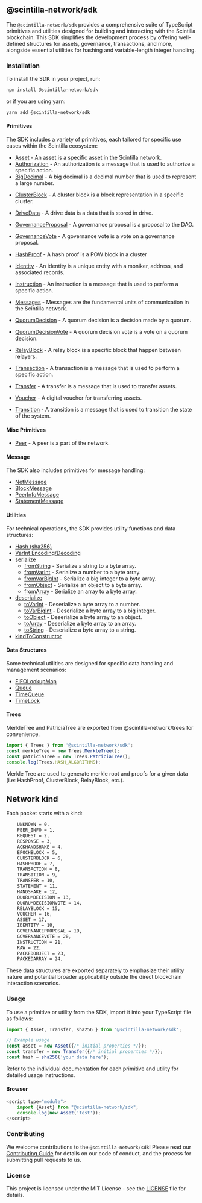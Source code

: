 ## @scintilla-network/sdk

The `@scintilla-network/sdk` provides a comprehensive suite of TypeScript primitives and utilities designed for building and interacting with the Scintilla blockchain. This SDK simplifies the development process by offering well-defined structures for assets, governance, transactions, and more, alongside essential utilities for hashing and variable-length integer handling.

### Installation

To install the SDK in your project, run:

```bash
npm install @scintilla-network/sdk
```

or if you are using yarn:

```bash
yarn add @scintilla-network/sdk
```

#### Primitives

The SDK includes a variety of primitives, each tailored for specific use cases within the Scintilla ecosystem:

- [Asset](./src/primitives/Asset/Asset.md) - An asset is a specific asset in the Scintilla network.
- [Authorization](./src/primitives/Authorization/Authorization.md) - An authorization is a message that is used to authorize a specific action.
- [BigDecimal](./src/primitives/BigDecimal/BigDecimal.md) - A big decimal is a decimal number that is used to represent a large number.

<!-- - [DAO](./src/primitives/dao/DAO.md) - A DAO is a decentralized autonomous organization. -->
- [ClusterBlock](./src/primitives/ClusterBlock/ClusterBlock.md) - A cluster block is a block representation in a specific cluster.
- [DriveData](./src/primitives/DriveData/DriveData.md) - A drive data is a data that is stored in drive.

- [GovernanceProposal](./src/primitives/GovernanceProposal/GovernanceProposal.md) - A governance proposal is a proposal to the DAO.
- [GovernanceVote](./src/primitives/GovernanceVote/GovernanceVote.md) - A governance vote is a vote on a governance proposal.

- [HashProof](./src/primitives/HashProof/HashProof.md) - A hash proof is a POW block in a cluster
- [Identity](./src/primitives/Identity/Identity.md) - An identity is a unique entity with a moniker, address, and associated records.
- [Instruction](./src/primitives/Instruction/Instruction.md) - An instruction is a message that is used to perform a specific action.

- [Messages](./src/primitives/messages/Messages.md) - Messages are the fundamental units of communication in the Scintilla network.

- [QuorumDecision](./src/primitives/QuorumDecision/QuorumDecision.md) - A quorum decision is a decision made by a quorum.
- [QuorumDecisionVote](./src/primitives/QuorumDecisionVote/QuorumDecisionVote.md) - A quorum decision vote is a vote on a quorum decision.

- [RelayBlock](./src/primitives/RelayBlock/RelayBlock.md) - A relay block is a specific block that happen between relayers.
- [Transaction](./src/primitives/Transaction/Transaction.md) - A transaction is a message that is used to perform a specific action.
- [Transfer](./src/primitives/Transfer/Transfer.md) - A transfer is a message that is used to transfer assets.
- [Voucher](./src/primitives/Voucher/Voucher.md) - A digital voucher for transferring assets.
- [Transition](./src/primitives/Transition/Transition.md) - A transition is a message that is used to transition the state of the system.

#### Misc Primitives

- [Peer](./src/primitives/Peer/Peer.md) - A peer is a part of the network.

#### Message 
The SDK also includes primitives for message handling:

- [NetMessage](src/primitives/messages/NetMessage/NetMessage.md)
- [BlockMessage](./src/primitives/messages/BlockMessage.md)
- [PeerInfoMessage](./src/primitives/messages/PeerInfoMessage.md)
- [StatementMessage](./src/primitives/messages/StatementMessage.md)

#### Utilities
For technical operations, the SDK provides utility functions and data structures:
- [Hash (sha256)](./src/utilities/hash/README.md)
- [VarInt Encoding/Decoding](./src/utilities/varInt/README.md)
- [serialize](./src/utils/serialize/index.md)
    - [fromString](./src/utils/serialize/fromString.md) - Serialize a string to a byte array.
    - [fromVarInt](./src/utils/serialize/fromVarInt.md) - Serialize a number to a byte array.
    - [fromVarBigInt](./src/utils/serialize/fromVarBigInt.md) - Serialize a big integer to a byte array.
    - [fromObject](./src/utils/serialize/fromObject.md) - Serialize an object to a byte array.
    - [fromArray](./src/utils/serialize/fromArray.md) - Serialize an array to a byte array.
- [deserialize](./src/utils/deserialize/index.md)
    - [toVarInt](./src/utils/deserialize/toVarInt.md) - Deserialize a byte array to a number.
    - [toVarBigInt](./src/utils/deserialize/toVarBigInt.md) - Deserialize a byte array to a big integer.    
    - [toObject](./src/utils/deserialize/toObject.md) - Deserialize a byte array to an object.
    - [toArray](./src/utils/deserialize/toArray.md) - Deserialize a byte array to an array.
    - [toString](./src/utils/deserialize/toString.md) - Deserialize a byte array to a string.
- [kindToConstructor](./src/utils/kindToConstructor.md)

#### Data Structures
Some technical utilities are designed for specific data handling and management scenarios:
- [FIFOLookupMap](./src/utilities/fifoLookupMap/README.md)
- [Queue](./src/utilities/queue/README.md)
- [TimeQueue](./src/utilities/timeQueue/README.md)
- [TimeLock](./src/utilities/timeLock/README.md)

#### Trees

MerkleTree and PatriciaTree are exported from @scintilla-network/trees for convenience.

```js
import { Trees } from '@scintilla-network/sdk';
const merkleTree = new Trees.MerkleTree();
const patriciaTree = new Trees.PatriciaTree();
console.log(Trees.HASH_ALGORITHMS);
```

Merkle Tree are used to generate merkle root and proofs for a given data (i.e: HashProof, ClusterBlock, RelayBlock, etc.).  

## Network kind

Each packet starts with a kind:

```bash
    UNKNOWN = 0,
    PEER_INFO = 1,
    REQUEST = 2,
    RESPONSE = 3,
    ACKHANDSHAKE = 4,
    EPOCHBLOCK = 5,
    CLUSTERBLOCK = 6,
    HASHPROOF = 7,
    TRANSACTION = 8,
    TRANSITION = 9,
    TRANSFER = 10,
    STATEMENT = 11,
    HANDSHAKE = 12,
    QUORUMDECISION = 13,
    QUORUMDECISIONVOTE = 14,
    RELAYBLOCK = 15,
    VOUCHER = 16,
    ASSET = 17,
    IDENTITY = 18,
    GOVERNANCEPROPOSAL = 19,
    GOVERNANCEVOTE = 20,
    INSTRUCTION = 21,
    RAW = 22,
    PACKEDOBJECT = 23,
    PACKEDARRAY = 24,
```

These data structures are exported separately to emphasize their utility nature and potential broader applicability outside the direct blockchain interaction scenarios.

### Usage

To use a primitive or utility from the SDK, import it into your TypeScript file as follows:

```typescript
import { Asset, Transfer, sha256 } from '@scintilla-network/sdk';

// Example usage
const asset = new Asset({/* initial properties */});
const transfer = new Transfer({/* initial properties */});
const hash = sha256('your data here');
```

Refer to the individual documentation for each primitive and utility for detailed usage instructions.


#### Browser 

```js
<script type="module">
    import {Asset} from "@scintilla-network/sdk";
    console.log(new Asset('test'));
</script>
```
### Contributing

We welcome contributions to the `@scintilla-network/sdk`! Please read our [Contributing Guide](./CONTRIBUTING.md) for details on our code of conduct, and the process for submitting pull requests to us.

### License

This project is licensed under the MIT License - see the [LICENSE](./LICENSE) file for details.
